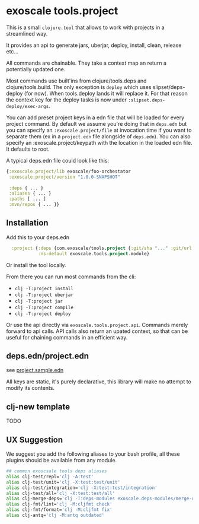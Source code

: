 # exoscale tools.project

This is a small `clojure.tool` that allows to work with projects in a
streamlined way.

It provides an api to generate jars, uberjar, deploy, install, clean, release
etc...

All commands are chainable. They take a context map an return a potentially
updated one.

Most commands use built'ins from clojure/tools.deps and clojure/tools.build. The
only exception is `deploy` which uses slipset/deps-deploy (for now).  When
tools.deploy lands it will replace it. For that reason the context key for the
deploy tasks is now under `:slipset.deps-deploy/exec-args`.

You can add preset project keys in a edn file that will be loaded for every
project command. By default we assume you're doing that in `deps.edn` but you
can specify an `:exoscale.project/file` at invocation time if you want to
separate them (ex in a `project.edn` file alongside of `deps.edn`). You can also
specify an :exoscale.project/keypath with the location in the loaded edn
file. It defaults to root.

A typical deps.edn file could look like this:
``` clj
{:exoscale.project/lib exoscale/foo-orchestator
 :exoscale.project/version "1.0.0-SNAPSHOT"
 
 :deps { ... }
 :aliases { ... }
 :paths [ ... ]
 :mvn/repos { ... }}
```

## Installation

Add this to your deps.edn

``` clj
  :project {:deps {com.exoscale/tools.project {:git/sha "..." :git/url "git@github.com:exoscale/tools.project.git"}}
            :ns-default exoscale.tools.project.module}
```

Or install the tool locally.

From there you can run most commands from the cli:

* `clj -T:project install`
* `clj -T:project uberjar`
* `clj -T:project jar`
* `clj -T:project compile`
* `clj -T:project deploy`


Or use the api directly via `exoscale.tools.project.api`.  Commands merely
forward to api calls. API calls also return an upated context, so that can be
useful for chaining commands in an efficient way.

## deps.edn/project.edn

see [project.sample.edn](project.sample.edn)

All keys are static, it's purely declarative, this library will make no attempt
to modify its contents.

## clj-new template 

TODO

## UX Suggestion 

We suggest you add the following aliases to your bash profile, all these plugins
should be available from any module.

``` bash
## common exoscsale tools deps aliases
alias clj-test/repl='clj -A:test'
alias clj-test/unit='clj -X:test:test/unit'
alias clj-test/integration='clj -X:test:test/integration'
alias clj-test/all='clj -X:test:test/all'
alias clj-merge-deps='clj -T:deps-modules exoscale.deps-modules/merge-deps'
alias clj-fmt/lint='clj -M:cljfmt check'
alias clj-fmt/format='clj -M:cljfmt fix'
alias clj-antq='clj -M:antq outdated'
```
